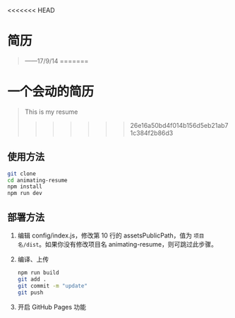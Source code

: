 <<<<<<< HEAD
# 简历

> ——17/9/14
=======
# 一个会动的简历
> This is my resume
>>>>>>> 26e16a50bd4f014b156d5eb21ab71c384f2b86d3


## 使用方法

``` bash
git clone 
cd animating-resume
npm install
npm run dev
```

## 部署方法


1. 编辑 config/index.js，修改第 10 行的 assetsPublicPath，值为 `项目名/dist`。如果你没有修改项目名 animating-resume，则可跳过此步骤。

2. 编译、上传
    ``` bash
    npm run build
    git add .
    git commit -m "update"
    git push
    ```

3. 开启 GitHub Pages 功能

